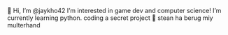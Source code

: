 👋 Hi, I’m @jaykho42
 I’m interested in game dev and computer science!
 I’m currently learning python.
 coding a secret project 👀
stean ha berug miy multerhand

<!---
jaykho42/jaykho42 is a ✨ special ✨ repository because its `README.md` (this file) appears on your GitHub profile.
You can click the Preview link to take a look at your changes.
--->

